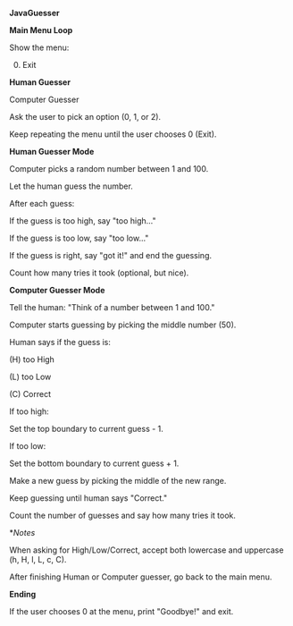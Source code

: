 **JavaGuesser** 

**Main Menu Loop**

Show the menu:

0) Exit

**Human Guesser**

Computer Guesser

Ask the user to pick an option (0, 1, or 2).

Keep repeating the menu until the user chooses 0 (Exit).

**Human Guesser Mode**

Computer picks a random number between 1 and 100.

Let the human guess the number.

After each guess:

If the guess is too high, say "too high..."

If the guess is too low, say "too low..."

If the guess is right, say "got it!" and end the guessing.

Count how many tries it took (optional, but nice).

**Computer Guesser Mode**

Tell the human: "Think of a number between 1 and 100."

Computer starts guessing by picking the middle number (50).

Human says if the guess is:

(H) too High

(L) too Low

(C) Correct

If too high:

Set the top boundary to current guess - 1.

If too low:

Set the bottom boundary to current guess + 1.

Make a new guess by picking the middle of the new range.

Keep guessing until human says "Correct."

Count the number of guesses and say how many tries it took.

**Notes*

When asking for High/Low/Correct, accept both lowercase and uppercase (h, H, l, L, c, C).

After finishing Human or Computer guesser, go back to the main menu.

**Ending**

If the user chooses 0 at the menu, print "Goodbye!" and exit.
